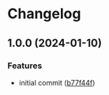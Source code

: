 # Changelog

## 1.0.0 (2024-01-10)


### Features

* initial commit ([b77f44f](https://github.com/RicardoUU/release-monorepo-demo/commit/b77f44ff657dbd39eb9fdce1e16c9450cf4dbe3f))
